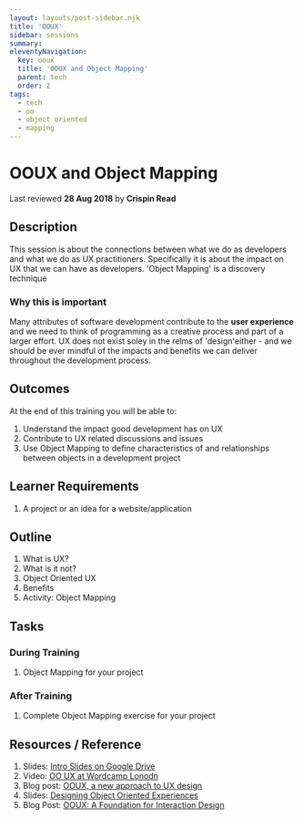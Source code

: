 ```yaml
---
layout: layouts/post-sidebar.njk
title: 'OOUX'
sidebar: sessions
summary: 
eleventyNavigation:
  key: ooux
  title: 'OOUX and Object Mapping'
  parent: tech
  order: 2
tags:
  - tech
  - oo
  - object oriented
  - mapping
---
```

# OOUX and Object Mapping
Last reviewed **28 Aug 2018** by **Crispin Read**

## Description
This session is about the connections between what we do as developers and what we do as UX practitioners. Specifically it is about the impact on UX that we can have as developers. 'Object Mapping' is a discovery technique
### Why this is important
Many attributes of software development contribute to the **user experience** and we need to think of programming as a creative process and part of a larger effort. UX does not exist soley in the relms of 'design'either - and we should be ever mindful of the impacts and benefits we can deliver throughout the development process.

## Outcomes

At the end of this training you will be able to:
1. Understand the impact good development has on UX
1. Contribute to UX related discussions and issues
1. Use Object Mapping to define characteristics of and relationships between objects in a development project

## Learner Requirements

1. A project or an idea for a website/application


## Outline

1. What is UX?
1. What is it not?
1. Object Oriented UX
1. Benefits
1. Activity: Object Mapping

## Tasks

### During Training
1. Object Mapping for your project

### After Training
1. Complete Object Mapping exercise for your project


## Resources / Reference

1. Slides: [Intro Slides on Google Drive](https://docs.google.com/presentation/d/12vgbw7_H4xkDuymHjtwnmCWzXmsR4s5R8Py680rfFkM/edit#slide=id.g100fb54f86_0_55)
1. Video: [OO UX at Wordcamp Lonodn](https://wordpress.tv/2017/06/06/crispin-read-object-oriented-user-experience-2/)
1. Blog post: [OOUX, a new approach to UX design](https://medium.com/@ellendong/ooux-a-new-approach-to-ux-design-e39103ad3f7b)
1. Slides: [Designing Object Oriented Experiences](https://www.slideshare.net/SophiaVoychehovski/object-oriented-ux-is-the-new-ia)
1. Blog Post: [OOUX: A Foundation for Interaction Design](http://alistapart.com/article/ooux-a-foundation-for-interaction-design)

